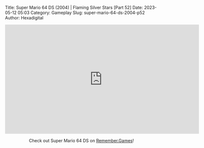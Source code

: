 Title: Super Mario 64 DS (2004) | Flaming Silver Stars [Part 52]
Date: 2023-05-12 05:03
Category: Gameplay
Slug: super-mario-64-ds-2004-p52
Author: Hexadigital

<center><iframe src="https://www.youtube.com/embed/UXOVP5v_oYM?feature=oembed" allow="accelerometer; autoplay; encrypted-media; gyroscope; picture-in-picture" width="640" height="360" frameborder="0"></iframe>

Check out Super Mario 64 DS on [Remember.Games](https://remember.games/game/2250/super-mario-64-ds/)!</center>